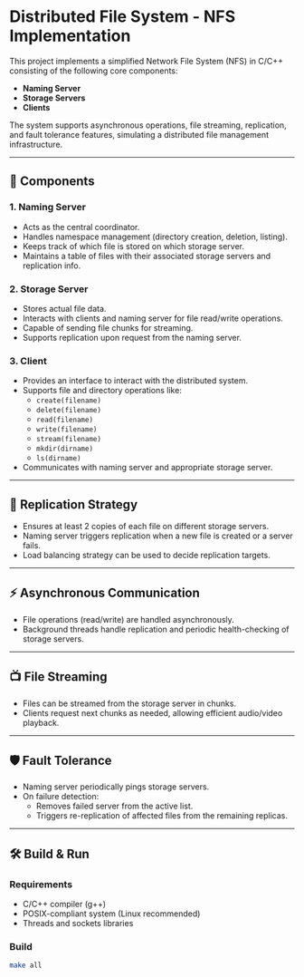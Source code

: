 # Distributed File System - NFS Implementation

This project implements a simplified Network File System (NFS) in C/C++ consisting of the following core components:

- **Naming Server**
- **Storage Servers**
- **Clients**

The system supports asynchronous operations, file streaming, replication, and fault tolerance features, simulating a distributed file management infrastructure.

---

## 🧱 Components

### 1. **Naming Server**
- Acts as the central coordinator.
- Handles namespace management (directory creation, deletion, listing).
- Keeps track of which file is stored on which storage server.
- Maintains a table of files with their associated storage servers and replication info.

### 2. **Storage Server**
- Stores actual file data.
- Interacts with clients and naming server for file read/write operations.
- Capable of sending file chunks for streaming.
- Supports replication upon request from the naming server.

### 3. **Client**
- Provides an interface to interact with the distributed system.
- Supports file and directory operations like:
  - `create(filename)`
  - `delete(filename)`
  - `read(filename)`
  - `write(filename)`
  - `stream(filename)`
  - `mkdir(dirname)`
  - `ls(dirname)`
- Communicates with naming server and appropriate storage server.

---

## 🔁 Replication Strategy
- Ensures at least 2 copies of each file on different storage servers.
- Naming server triggers replication when a new file is created or a server fails.
- Load balancing strategy can be used to decide replication targets.

---

## ⚡ Asynchronous Communication
- File operations (read/write) are handled asynchronously.
- Background threads handle replication and periodic health-checking of storage servers.

---

## 📺 File Streaming
- Files can be streamed from the storage server in chunks.
- Clients request next chunks as needed, allowing efficient audio/video playback.

---

## 🛡️ Fault Tolerance
- Naming server periodically pings storage servers.
- On failure detection:
  - Removes failed server from the active list.
  - Triggers re-replication of affected files from the remaining replicas.

---

## 🛠️ Build & Run

### Requirements
- C/C++ compiler (g++)
- POSIX-compliant system (Linux recommended)
- Threads and sockets libraries

### Build
```bash
make all
